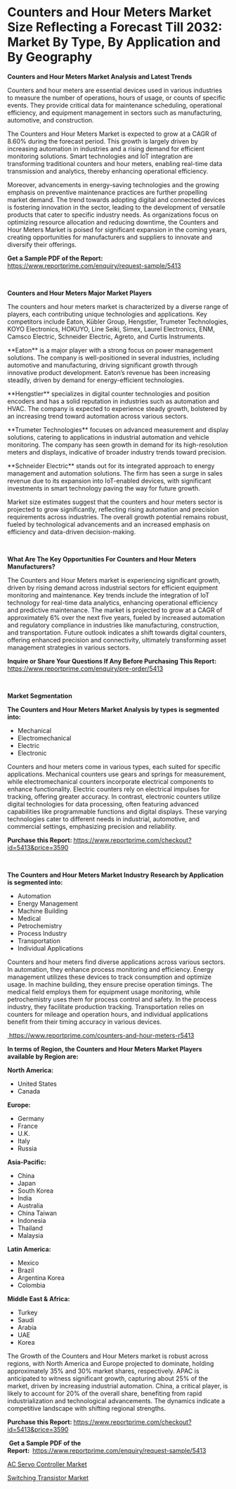 <p><h1>Counters and Hour Meters Market Size Reflecting a Forecast Till 2032: Market By Type, By Application and By Geography</h1></p><p><strong>Counters and Hour Meters Market Analysis and Latest Trends</strong></p>
<p><p>Counters and hour meters are essential devices used in various industries to measure the number of operations, hours of usage, or counts of specific events. They provide critical data for maintenance scheduling, operational efficiency, and equipment management in sectors such as manufacturing, automotive, and construction.</p><p>The Counters and Hour Meters Market is expected to grow at a CAGR of 8.60% during the forecast period. This growth is largely driven by increasing automation in industries and a rising demand for efficient monitoring solutions. Smart technologies and IoT integration are transforming traditional counters and hour meters, enabling real-time data transmission and analytics, thereby enhancing operational efficiency.</p><p>Moreover, advancements in energy-saving technologies and the growing emphasis on preventive maintenance practices are further propelling market demand. The trend towards adopting digital and connected devices is fostering innovation in the sector, leading to the development of versatile products that cater to specific industry needs. As organizations focus on optimizing resource allocation and reducing downtime, the Counters and Hour Meters Market is poised for significant expansion in the coming years, creating opportunities for manufacturers and suppliers to innovate and diversify their offerings.</p></p>
<p><strong>Get a Sample PDF of the Report:&nbsp;</strong> <a href="https://www.reportprime.com/enquiry/request-sample/5413?utm_campaign=1197&utm_medium=2&utm_source=Github&utm_content=ia&utm_term=19032025&utm_id=counters-and-hour-meters">https://www.reportprime.com/enquiry/request-sample/5413</a></p>
<p>&nbsp;</p>
<p><strong>Counters and Hour Meters Major Market Players</strong></p>
<p><p>The counters and hour meters market is characterized by a diverse range of players, each contributing unique technologies and applications. Key competitors include Eaton, Kübler Group, Hengstler, Trumeter Technologies, KOYO Electronics, HOKUYO, Line Seiki, Simex, Laurel Electronics, ENM, Camsco Electric, Schneider Electric, Agreto, and Curtis Instruments.</p><p>**Eaton** is a major player with a strong focus on power management solutions. The company is well-positioned in several industries, including automotive and manufacturing, driving significant growth through innovative product development. Eaton’s revenue has been increasing steadily, driven by demand for energy-efficient technologies.</p><p>**Hengstler** specializes in digital counter technologies and position encoders and has a solid reputation in industries such as automation and HVAC. The company is expected to experience steady growth, bolstered by an increasing trend toward automation across various sectors.</p><p>**Trumeter Technologies** focuses on advanced measurement and display solutions, catering to applications in industrial automation and vehicle monitoring. The company has seen growth in demand for its high-resolution meters and displays, indicative of broader industry trends toward precision.</p><p>**Schneider Electric** stands out for its integrated approach to energy management and automation solutions. The firm has seen a surge in sales revenue due to its expansion into IoT-enabled devices, with significant investments in smart technology paving the way for future growth.</p><p>Market size estimates suggest that the counters and hour meters sector is projected to grow significantly, reflecting rising automation and precision requirements across industries. The overall growth potential remains robust, fueled by technological advancements and an increased emphasis on efficiency and data-driven decision-making.</p></p>
<p>&nbsp;</p>
<p><strong>What Are The Key Opportunities For Counters and Hour Meters Manufacturers?</strong></p>
<p><p>The Counters and Hour Meters market is experiencing significant growth, driven by rising demand across industrial sectors for efficient equipment monitoring and maintenance. Key trends include the integration of IoT technology for real-time data analytics, enhancing operational efficiency and predictive maintenance. The market is projected to grow at a CAGR of approximately 6% over the next five years, fueled by increased automation and regulatory compliance in industries like manufacturing, construction, and transportation. Future outlook indicates a shift towards digital counters, offering enhanced precision and connectivity, ultimately transforming asset management strategies in various sectors.</p></p>
<p><strong>Inquire or Share Your Questions If Any Before Purchasing This Report:</strong> <a href="https://www.reportprime.com/enquiry/pre-order/5413?utm_campaign=1197&utm_medium=2&utm_source=Github&utm_content=ia&utm_term=19032025&utm_id=counters-and-hour-meters">https://www.reportprime.com/enquiry/pre-order/5413</a></p>
<p>&nbsp;</p>
<p><strong>Market Segmentation</strong></p>
<p><strong>The Counters and Hour Meters Market Analysis by types is segmented into:</strong></p>
<p><ul><li>Mechanical</li><li>Electromechanical</li><li>Electric</li><li>Electronic</li></ul></p>
<p><p>Counters and hour meters come in various types, each suited for specific applications. Mechanical counters use gears and springs for measurement, while electromechanical counters incorporate electrical components to enhance functionality. Electric counters rely on electrical impulses for tracking, offering greater accuracy. In contrast, electronic counters utilize digital technologies for data processing, often featuring advanced capabilities like programmable functions and digital displays. These varying technologies cater to different needs in industrial, automotive, and commercial settings, emphasizing precision and reliability.</p></p>
<p><strong>Purchase this Report:&nbsp;</strong><a href="https://www.reportprime.com/checkout?id=5413&price=3590&utm_campaign=1197&utm_medium=2&utm_source=Github&utm_content=ia&utm_term=19032025&utm_id=counters-and-hour-meters">https://www.reportprime.com/checkout?id=5413&price=3590</a></p>
<p>&nbsp;</p>
<p><strong>The Counters and Hour Meters Market Industry Research by Application is segmented into:</strong></p>
<p><ul><li>Automation</li><li>Energy Management</li><li>Machine Building</li><li>Medical</li><li>Petrochemistry</li><li>Process Industry</li><li>Transportation</li><li>Individual Applications</li></ul></p>
<p><p>Counters and hour meters find diverse applications across various sectors. In automation, they enhance process monitoring and efficiency. Energy management utilizes these devices to track consumption and optimize usage. In machine building, they ensure precise operation timings. The medical field employs them for equipment usage monitoring, while petrochemistry uses them for process control and safety. In the process industry, they facilitate production tracking. Transportation relies on counters for mileage and operation hours, and individual applications benefit from their timing accuracy in various devices.</p></p>
<p><a href="https://www.reportprime.com/counters-and-hour-meters-r5413?utm_campaign=1197&utm_medium=2&utm_source=Github&utm_content=ia&utm_term=19032025&utm_id=counters-and-hour-meters">&nbsp;https://www.reportprime.com/counters-and-hour-meters-r5413</a></p>
<p><strong>In terms of Region, the Counters and Hour Meters Market Players available by Region are:</strong></p>
<p>
    <p> <strong> North America: </strong>
        <ul>
            <li>United States</li>
            <li>Canada</li>
        </ul>
        </p> 
    <p> <strong> Europe: </strong>
        <ul>
            <li>Germany</li>
            <li>France</li>
            <li>U.K.</li>
            <li>Italy</li>
            <li>Russia</li>
        </ul>
        </p> 
    <p> <strong> Asia-Pacific: </strong>
        <ul>
            <li>China</li>
            <li>Japan</li>
            <li>South Korea</li>
            <li>India</li>
            <li>Australia</li>
            <li>China Taiwan</li>
            <li>Indonesia</li>
            <li>Thailand</li>
            <li>Malaysia</li>
        </ul>
        </p> 
    <p> <strong> Latin America: </strong>
        <ul>
            <li>Mexico</li>
            <li>Brazil</li>
            <li>Argentina Korea</li>
            <li>Colombia</li>
        </ul>
        </p> 
    <p> <strong> Middle East & Africa: </strong>
        <ul>
            <li>Turkey</li>
            <li>Saudi</li>
            <li>Arabia</li>
            <li>UAE</li>
            <li>Korea</li>
        </ul>
    </p>
    </p>
<p><p>The Growth of the Counters and Hour Meters market is robust across regions, with North America and Europe projected to dominate, holding approximately 35% and 30% market shares, respectively. APAC is anticipated to witness significant growth, capturing about 25% of the market, driven by increasing industrial automation. China, a critical player, is likely to account for 20% of the overall share, benefiting from rapid industrialization and technological advancements. The dynamics indicate a competitive landscape with shifting regional strengths.</p></p>
<p><strong>Purchase this Report: </strong><a href="https://www.reportprime.com/checkout?id=5413&price=3590&utm_campaign=1197&utm_medium=2&utm_source=Github&utm_content=ia&utm_term=19032025&utm_id=counters-and-hour-meters">https://www.reportprime.com/checkout?id=5413&price=3590</a></p>
<p>&nbsp;<strong>Get a Sample PDF of the Report:&nbsp;&nbsp;</strong><a href="https://www.reportprime.com/enquiry/request-sample/5413?utm_campaign=1197&utm_medium=2&utm_source=Github&utm_content=ia&utm_term=19032025&utm_id=counters-and-hour-meters">https://www.reportprime.com/enquiry/request-sample/5413</a></p>
<p><strong></strong></p>
<p><p><a href="https://github.com/BrandonBrown3773/Market-Research-Report-List-1/blob/main/ac-servo-controller-market.md?utm_campaign=1197&utm_medium=2&utm_source=Github&utm_content=ia&utm_term=19032025&utm_id=counters-and-hour-meters">AC Servo Controller Market</a></p><p><a href="https://github.com/prosalinda88/Market-Research-Report-List-7/blob/main/switching-transistor-market.md?utm_campaign=1197&utm_medium=2&utm_source=Github&utm_content=ia&utm_term=19032025&utm_id=counters-and-hour-meters">Switching Transistor Market</a></p></p>